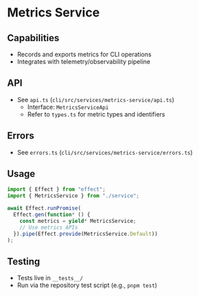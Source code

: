 # Metrics Service

## Capabilities
- Records and exports metrics for CLI operations
- Integrates with telemetry/observability pipeline

## API
- See `api.ts` (`cli/src/services/metrics-service/api.ts`)
  - Interface: `MetricsServiceApi`
  - Refer to `types.ts` for metric types and identifiers

## Errors
- See `errors.ts` (`cli/src/services/metrics-service/errors.ts`)

## Usage
```ts
import { Effect } from "effect";
import { MetricsService } from "./service";

await Effect.runPromise(
  Effect.gen(function* () {
    const metrics = yield* MetricsService;
    // Use metrics APIs
  }).pipe(Effect.provide(MetricsService.Default))
);
```

## Testing
- Tests live in `__tests__/`
- Run via the repository test script (e.g., `pnpm test`)
